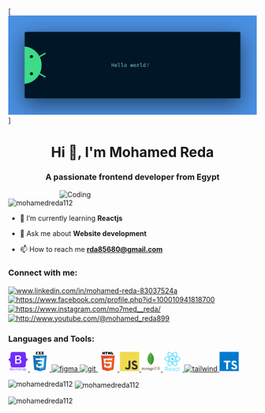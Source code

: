 [![MasterHead](https://raw.githubusercontent.com/ahmadhassan7/ahmadhassan7/master/resources/banner.png)]
<h1 align="center">Hi 👋, I'm Mohamed Reda</h1>
<h3 align="center">A passionate frontend developer from Egypt</h3>
<img align="right" alt="Coding" width="400" src="https://physicsgurukul.com/wp-content/uploads/2019/02/character-1.gif"/>

<p align="left"> <img src="https://komarev.com/ghpvc/?username=mohamedreda112&label=Profile%20views&color=0e75b6&style=flat" alt="mohamedreda112" /> </p>

- 🌱 I’m currently learning **Reactjs**

- 💬 Ask me about **Website development**

- 📫 How to reach me **rda85680@gmail.com**

<h3 align="left">Connect with me:</h3>
<p align="left">
<a href="https://linkedin.com/in/www.linkedin.com/in/mohamed-reda-83037524a" target="blank"><img align="center" src="https://raw.githubusercontent.com/rahuldkjain/github-profile-readme-generator/master/src/images/icons/Social/linked-in-alt.svg" alt="www.linkedin.com/in/mohamed-reda-83037524a" height="30" width="40" /></a>
<a href="https://fb.com/https://www.facebook.com/profile.php?id=100010941818700" target="blank"><img align="center" src="https://raw.githubusercontent.com/rahuldkjain/github-profile-readme-generator/master/src/images/icons/Social/facebook.svg" alt="https://www.facebook.com/profile.php?id=100010941818700" height="30" width="40" /></a>
<a href="https://instagram.com/https://www.instagram.com/mo7med__reda/" target="blank"><img align="center" src="https://raw.githubusercontent.com/rahuldkjain/github-profile-readme-generator/master/src/images/icons/Social/instagram.svg" alt="https://www.instagram.com/mo7med__reda/" height="30" width="40" /></a>
<a href="https://www.youtube.com/c/http://www.youtube.com/@mohamed_reda899" target="blank"><img align="center" src="https://raw.githubusercontent.com/rahuldkjain/github-profile-readme-generator/master/src/images/icons/Social/youtube.svg" alt="http://www.youtube.com/@mohamed_reda899" height="30" width="40" /></a>
</p>

<h3 align="left">Languages and Tools:</h3>
<p align="left"> <a href="https://getbootstrap.com" target="_blank" rel="noreferrer"> <img src="https://raw.githubusercontent.com/devicons/devicon/master/icons/bootstrap/bootstrap-plain-wordmark.svg" alt="bootstrap" width="40" height="40"/> </a> <a href="https://www.w3schools.com/css/" target="_blank" rel="noreferrer"> <img src="https://raw.githubusercontent.com/devicons/devicon/master/icons/css3/css3-original-wordmark.svg" alt="css3" width="40" height="40"/> </a> <a href="https://www.figma.com/" target="_blank" rel="noreferrer"> <img src="https://www.vectorlogo.zone/logos/figma/figma-icon.svg" alt="figma" width="40" height="40"/> </a> <a href="https://git-scm.com/" target="_blank" rel="noreferrer"> <img src="https://www.vectorlogo.zone/logos/git-scm/git-scm-icon.svg" alt="git" width="40" height="40"/> </a> <a href="https://www.w3.org/html/" target="_blank" rel="noreferrer"> <img src="https://raw.githubusercontent.com/devicons/devicon/master/icons/html5/html5-original-wordmark.svg" alt="html5" width="40" height="40"/> </a> <a href="https://developer.mozilla.org/en-US/docs/Web/JavaScript" target="_blank" rel="noreferrer"> <img src="https://raw.githubusercontent.com/devicons/devicon/master/icons/javascript/javascript-original.svg" alt="javascript" width="40" height="40"/> </a> <a href="https://www.mongodb.com/" target="_blank" rel="noreferrer"> <img src="https://raw.githubusercontent.com/devicons/devicon/master/icons/mongodb/mongodb-original-wordmark.svg" alt="mongodb" width="40" height="40"/> </a> <a href="https://reactjs.org/" target="_blank" rel="noreferrer"> <img src="https://raw.githubusercontent.com/devicons/devicon/master/icons/react/react-original-wordmark.svg" alt="react" width="40" height="40"/> </a> <a href="https://tailwindcss.com/" target="_blank" rel="noreferrer"> <img src="https://www.vectorlogo.zone/logos/tailwindcss/tailwindcss-icon.svg" alt="tailwind" width="40" height="40"/> </a> <a href="https://www.typescriptlang.org/" target="_blank" rel="noreferrer"> <img src="https://raw.githubusercontent.com/devicons/devicon/master/icons/typescript/typescript-original.svg" alt="typescript" width="40" height="40"/> </a> </p>

<p><img align="left" src="https://github-readme-stats.vercel.app/api/top-langs?username=mohamedreda112&show_icons=true&locale=en&layout=compact" alt="mohamedreda112" /></p>

<p>&nbsp;<img align="center" src="https://github-readme-stats.vercel.app/api?username=mohamedreda112&show_icons=true&locale=en" alt="mohamedreda112" /></p>

<p><img align="center" src="https://github-readme-streak-stats.herokuapp.com/?user=mohamedreda112&" alt="mohamedreda112" /></p>
